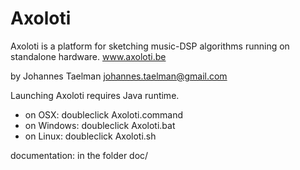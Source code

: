 Axoloti
=======
Axoloti is a platform for sketching music-DSP algorithms running on standalone hardware.
www.axoloti.be

by Johannes Taelman
johannes.taelman@gmail.com

Launching Axoloti
requires Java runtime.
* on OSX: doubleclick Axoloti.command
* on Windows: doubleclick Axoloti.bat
* on Linux: doubleclick Axoloti.sh

documentation: in the folder doc/
